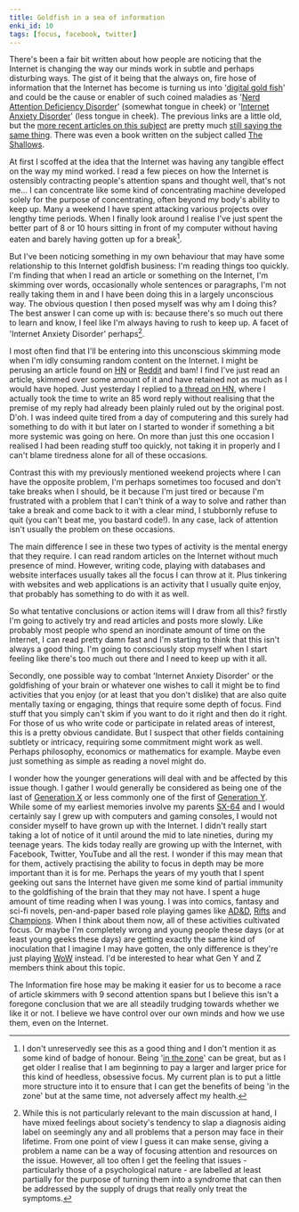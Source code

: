 ```yaml
---
title: Goldfish in a sea of information
enki_id: 10
tags: [focus, facebook, twitter]
---
```

There's been a fair bit written about how people are noticing that the Internet is changing the way our minds work in subtle and perhaps disturbing ways. The gist of it being that the always on, fire hose of information that the Internet has become is turning us into '[digital gold fish](http://news.bbc.co.uk/2/hi/1834682.stm)' and could be the cause or enabler of such coined maladies as '[Nerd Attention Deficiency Disorder](http://www.randsinrepose.com/archives/2003/07/10/nadd.html)' (somewhat tongue in cheek) or '[Internet Anxiety Disorder](http://gigaom.com/2005/04/08/internet-anxiety-disorder-anyone/)' (less tongue in cheek). The previous links are a little old, but the [more recent articles on this subject](http://www.dailymail.co.uk/sciencetech/article-1312119/Facebook-internet-wire-brain-shorten-attention-span.html) are pretty much [still saying the same thing](http://www.allword-news.co.uk/2010/11/16/is-your-attention-span-shrinking/). There was even a book written on the subject called [The Shallows](http://www.theshallowsbook.com/).

At first I scoffed at the idea that the Internet was having any tangible effect on the way my mind worked. I read a few pieces on how the Internet is ostensibly contracting people's attention spans and thought well, that's not me... I can concentrate like some kind of concentrating machine developed solely for the purpose of concentrating, often beyond my body's ability to keep up. Many a weekend I have spent attacking various projects over lengthy time periods. When I finally look around I realise I've just spent the better part of 8 or 10 hours sitting in front of my computer without having eaten and barely having gotten up for a break[^1].

But I've been noticing something in my own behaviour that may have some relationship to this Internet goldfish business: I'm reading things too quickly. I'm finding that when I read an article or something on the Internet, I'm skimming over words, occasionally whole sentences or paragraphs, I'm not really taking them in and I have been doing this in a largely unconscious way. The obvious question I then posed myself was why am I doing this? The best answer I can come up with is: because there's so much out there to learn and know, I feel like I'm always having to rush to keep up. A facet of 'Internet Anxiety Disorder' perhaps[^2].

I most often find that I'll be entering into this unconscious skimming mode when I'm idly consuming random content on the Internet. I might be perusing an article found on [HN](http://news.ycombinator.com/) or [Reddit](http://reddit.com/) and bam! I find I've just read an article, skimmed over some amount of it and have retained not as much as I would have hoped. Just yesterday I replied to [a thread on HN](http://news.ycombinator.com/item?id=1908993), where I actually took the time to write an 85 word reply without realising that the premise of my reply had already been plainly ruled out by the original post. D'oh. I was indeed quite tired from a day of computering and this surely had something to do with it but later on I started to wonder if something a bit more systemic was going on here. On more than just this one occasion I realised I had been reading stuff too quickly, not taking it in properly and I can't blame tiredness alone for all of these occasions.

Contrast this with my previously mentioned weekend projects where I can have the opposite problem, I'm perhaps sometimes too focused and don't take breaks when I should, be it because I'm just tired or because I'm frustrated with a problem that I can't think of a way to solve and rather than take a break and come back to it with a clear mind, I stubbornly refuse to quit (you can't beat me, you bastard code!). In any case, lack of attention isn't usually the problem on these occasions.

The main difference I see in these two types of activity is the mental energy that they require. I can read random articles on the Internet without much presence of mind. However, writing code, playing with databases and website interfaces usually takes all the focus I can throw at it. Plus tinkering with websites and web applications is an activity that I usually quite enjoy, that probably has something to do with it as well.

So what tentative conclusions or action items will I draw from all this? firstly I'm going to actively try and read articles and posts more slowly. Like probably most people who spend an inordinate amount of time on the Internet, I can read pretty damn fast and I'm starting to think that this isn't always a good thing. I'm going to consciously stop myself when I start feeling like there's too much out there and I need to keep up with it all.

Secondly, one possible way to combat 'Internet Anxiety Disorder' or the goldfishing of your brain or whatever one wishes to call it might be to find activities that you enjoy (or at least that you don't dislike) that are also quite mentally taxing or engaging, things that require some depth of focus. Find stuff that you simply can't skim if you want to do it right and then do it right. For those of us who write code or participate in related areas of interest, this is a pretty obvious candidate. But I suspect that other fields containing subtlety or intricacy, requiring some commitment might work as well. Perhaps philosophy, economics or mathematics for example. Maybe even just something as simple as reading a novel might do.

I wonder how the younger generations will deal with and be affected by this issue though. I gather I would generally be considered as being one of the last of [Generation X](http://en.wikipedia.org/wiki/Generation_X) or less commonly one of the first of [Generation Y](http://en.wikipedia.org/wiki/Generation_Y). While some of my earliest memories involve my parents [SX-64](http://en.wikipedia.org/wiki/Commodore_SX-64) and I would certainly say I grew up with computers and gaming consoles, I would not consider myself to have grown up with the Internet. I didn't really start taking a lot of notice of it until around the mid to late nineties, during my teenage years. The kids today really are growing up with the Internet, with Facebook, Twitter, YouTube and all the rest. I wonder if this may mean that for them, actively practising the ability to focus in depth may be more important than it is for me. Perhaps the years of my youth that I spent geeking out sans the Internet have given me some kind of partial immunity to the goldfishing of the brain that they may not have. I spent a huge amount of time reading when I was young. I was into comics, fantasy and sci-fi novels, pen-and-paper based role playing games like [AD&D](http://en.wikipedia.org/wiki/Editions_of_Dungeons_%26_Dragons#Advanced_Dungeons_.26_Dragons), [Rifts](http://en.wikipedia.org/wiki/Rifts_%28role-playing_game%29) and [Champions](http://en.wikipedia.org/wiki/Champions_%28role-playing_game%29). When I think about them now, all of these activities cultivated focus. Or maybe I'm completely wrong and young people these days (or at least young geeks these days) are getting exactly the same kind of inoculation that I imagine I may have gotten, the only difference is they're just playing [WoW](http://en.wikipedia.org/wiki/World_of_Warcraft) instead. I'd be interested to hear what Gen Y and Z members think about this topic.

The Information fire hose may be making it easier for us to become a race of article skimmers with 9 second attention spans but I believe this isn't a foregone conclusion that we are all steadily trudging towards whether we like it or not. I believe we have control over our own minds and how we use them, even on the Internet.

[^1]: I don't unreservedly see this as a good thing and I don't mention it as some kind of badge of honour. Being '[in the zone](http://en.wikipedia.org/wiki/Flow_%28psychology%29)' can be great, but as I get older I realise that I am beginning to pay a larger and larger price for this kind of heedless, obsessive focus. My current plan is to put a little more structure into it to ensure that I can get the benefits of being 'in the zone' but at the same time, not adversely affect my health.

[^2]: While this is not particularly relevant to the main discussion at hand, I have mixed feelings about society's tendency to slap a diagnosis aiding label on seemingly any and all problems that a person may face in their lifetime. From one point of view I guess it can make sense, giving a problem a name can be a way of focusing attention and resources on the issue. However, all too often I get the feeling that issues - particularly those of a psychological nature - are labelled at least partially for the purpose of turning them into a syndrome that can then be addressed by the supply of drugs that really only treat the symptoms.
